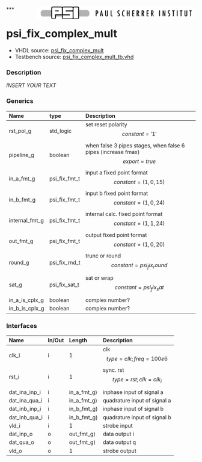 <img align="right" src="../doc/psi_logo.png">
***

# psi_fix_complex_mult
 - VHDL source: [psi_fix_complex_mult](../hdl/psi_fix_complex_mult.vhd)
 - Testbench source: [psi_fix_complex_mult_tb.vhd](../testbench/psi_fix_complex_mult_tb/psi_fix_complex_mult_tb.vhd)

### Description
*INSERT YOUR TEXT*

### Generics
| Name           | type          | Description                                                                     |
|:---------------|:--------------|:--------------------------------------------------------------------------------|
| rst_pol_g      | std_logic     | set reset polarity $$ constant='1' $$                                           |
| pipeline_g     | boolean       | when false 3 pipes stages, when false 6 pipes (increase fmax) $$ export=true $$ |
| in_a_fmt_g     | psi_fix_fmt_t | input a fixed point format $$ constant=(1,0,15) $$                              |
| in_b_fmt_g     | psi_fix_fmt_t | input b fixed point format $$ constant=(1,0,24) $$                              |
| internal_fmt_g | psi_fix_fmt_t | internal calc. fixed point format $$ constant=(1,1,24) $$                       |
| out_fmt_g      | psi_fix_fmt_t | output fixed point format $$ constant=(1,0,20) $$                               |
| round_g        | psi_fix_rnd_t | trunc or round $$ constant=psi_fix_round $$                                     |
| sat_g          | psi_fix_sat_t | sat or wrap $$ constant=psi_fix_sat $$                                          |
| in_a_is_cplx_g | boolean       | complex number?                                                                 |
| in_b_is_cplx_g | boolean       | complex number?                                                                 |

### Interfaces
| Name          | In/Out   | Length      | Description                         |
|:--------------|:---------|:------------|:------------------------------------|
| clk_i         | i        | 1           | clk $$ type=clk; freq=100e6 $$      |
| rst_i         | i        | 1           | sync. rst $$ type=rst; clk=clk_i $$ |
| dat_ina_inp_i | i        | in_a_fmt_g) | inphase input of signal a           |
| dat_ina_qua_i | i        | in_a_fmt_g) | quadrature input of signal a        |
| dat_inb_inp_i | i        | in_b_fmt_g) | inphase input of signal b           |
| dat_inb_qua_i | i        | in_b_fmt_g) | quadrature input of signal b        |
| vld_i         | i        | 1           | strobe input                        |
| dat_inp_o     | o        | out_fmt_g)  | data output i                       |
| dat_qua_o     | o        | out_fmt_g)  | data output q                       |
| vld_o         | o        | 1           | strobe output                       |